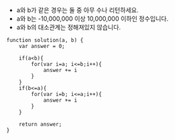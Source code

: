 -   a와 b가 같은 경우는 둘 중 아무 수나 리턴하세요.
-   a와 b는 -10,000,000 이상 10,000,000 이하인 정수입니다.
-   a와 b의 대소관계는 정해져있지 않습니다.
~~~~
function solution(a, b) {
    var answer = 0;
    
    if(a<b){
        for(var i=a; i<=b;i++){
            answer += i
        }
    }
    if(b<=a){
        for(var i=b; i<=a;i++){
            answer += i
        }
    }
    
    return answer;
}
~~~~